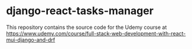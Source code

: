 # django-react-tasks-manager

This repository contains the source code for the Udemy course at https://www.udemy.com/course/full-stack-web-development-with-react-mui-django-and-drf
